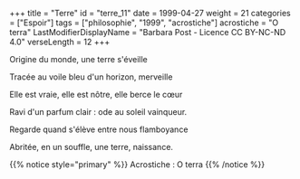 +++
title = "Terre"
id = "terre_11"
date = 1999-04-27
weight = 21
categories = ["Espoir"]
tags = ["philosophie", "1999", "acrostiche"]
acrostiche = "O terra"
LastModifierDisplayName = "Barbara Post - Licence CC BY-NC-ND 4.0"
verseLength = 12
+++

Origine du monde, une terre s'éveille

Tracée au voile bleu d'un horizon, merveille

Elle est vraie, elle est nôtre, elle berce le cœur

Ravi d'un parfum clair : ode au soleil vainqueur.

Regarde quand s'élève entre nous flamboyance

Abritée, en un souffle, une terre, naissance.

{{% notice style="primary" %}}
Acrostiche : O terra
{{% /notice %}}
